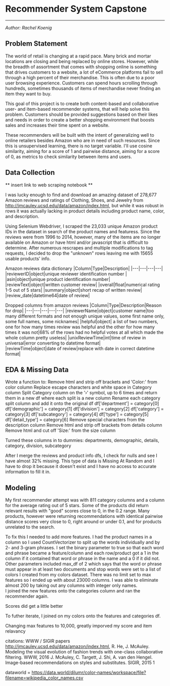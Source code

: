 # Recommender System Capstone
-------
_Author: Rachel Koenig_

## Problem Statement


The world of retail is changing at a rapid pace.  Many brick and mortar locations are closing and being replaced by online stores.  However, while the breadth of assortment that comes with shopping online is something that drives customers to a website, a lot of eCommerce platforms fail to sell through a high percent of their merchandise.  This is often due to a poor user browsing experience. Customers can spend hours scrolling through hundreds, sometimes thousands of items of merchandise never finding an item they want to buy.  

This goal of this project is to create both content-based and collaborative user- and item-based recommender systems, that will help solve this problem. Customers should be provided suggestions based on their likes and needs in order to create a better shopping environment that boosts sales and increases their time spent on a website.

These recommenders will be built with the intent of generalizing well to online retailers besides Amazon who are in need of such resources. Since this is unsupervised learning, there is no target variable. I'll use cosine similarity, aiming for a score of 1 and pairwise distance, aiming for a score of 0, as metrics to check similarity between items and users.

## Data Collection
** insert link to web scraping notebook ** 

I was lucky enough to find and download an amazing dataset of 278,677 Amazon reviews and ratings of Clothing, Shoes, and Jewelry from http://jmcauley.ucsd.edu/data/amazon/index.html, but while it was robust in rows it was actually lacking in product details including product name, color, and description. 

Using Selenium Webdriver, I scraped the 23,033 unique Amazon product IDs in the dataset in search of the product names and featuress. Since the reviews were from 1996 to 2014, however, many of the items are no longer available on Amazon or have html and/or javascript that is difficult to determine. After numerous rescrapes and multiple modifications to tag requests, I decided to drop the "unknown" rows leaving me with 15655 usable products' info.

Amazon reviews data dictionary
|Column|Type|Description|
|---|---|---|---|
|reviewerID|object|unique reviewer identification number | 
|asin|object|unique product identification number| 
|reviewText|object|written customer review|
|overall|float|numerical rating 1-5 out of 5 stars|
|summary|object|short recap of written review|
|review_date|datetime64|date of review|

Dropped columns from amazon reviews
|Column|Type|Description|Reason for drop|
|---|---|---|---|---|
|reviewerName|object|customer name|too many different formats and not enough unique values, some first name only, some full names, some nicknames| 
|helpful|object| a list of two numbers, one for how many times review was helpful and the other for how many times it was not|68% of the rows had no helpful votes at all which made the whole column pretty useless| 
|unixReviewTime|int|time of review in universal|error converting to datetime format|   
|reviewTime|object|date of review|replace with date in correct datetime format| 

 

## EDA & Missing Data 

Wrote a function to:
Remove html and strip off brackets and 'Color:' from color column
Replace escape characters and white space in Category column
Split Category column on the '›' symbol, up to 6 times and return them in a new df where each split is a new column 
Rename each category split column and add it onto the original df
    df['department'] = category[0]
    df['demographic'] = category[1]
    df['division'] = category[2]
    df['category'] = category[3]
    df['subcategory'] = category[4]
    df['type'] = category[5]
    df['detail_type'] = category[6]
Remove special characters from the description column
Remove html and strip off brackets from details column
Remove html and cut off 'Size:' from the size column 

Turned these columns in to dummies: departments, demographic, details, category, division, subcategory

After I merge the reviews and product info dfs, I check for nulls and see I have almost 32% missing.  This type of data is Missing At Random and I have to drop it because it doesn't exist and I have no access to accurate information to fill it in. 

## Modeling 

My first recommender attempt was with 811 category columns and a column for the average rating out of 5 stars. Some of the products did return relevant results with "good" scores close to 0, in the 0.2 range.  Many products, however were returning recommendations with identical pairwise distance scores very close to 0, right around or under 0.1, and for products unrelated to the search.  

To fix this I needed to add more features. I had the product names in a column so I used CountVectorizer to split up the words individually and by 2- and 3-gram phrases.  I set the binary parameter to true so that each word and phrase became a feature/column and each row/product got a 1 in the column if it contained that word or phrase in the name and a 0 if it did not.  
Other parameters included max_df of 2 which says that the word or phrase must appear in at least two documents and stop words were set to a list of colors I created from my colors dataset. There was no limit set to max features so I ended up with about 23000 columns. I was able to eliminate almost 200 by taking out any columns with integer only names.  
I joined the new features onto the categories column and ran the recommender again. 

Scores did get a little better 

To futher iterate, I joined on my colors onto the features and categories df.  


Changing max features to 10,000, greatly imporved my score and item relavancy 



citations:
WWW / SIGIR papers http://jmcauley.ucsd.edu/data/amazon/index.html,
R. He, J. McAuley. Modeling the visual evolution of fashion trends with one-class collaborative filtering. WWW, 2016
J. McAuley, C. Targett, J. Shi, A. van den Hengel. Image-based recommendations on styles and substitutes. SIGIR, 2015
1

dataworld = https://data.world/dilumr/color-names/workspace/file?filename=wikipedia_color_names.csv

